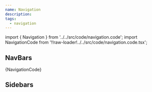 ```yaml
---
name: Navigation
description:
tags:
  - navigation
---
```


<!-- CODE IMPORTS -->

<!-- prettier-ignore -->
import { Navigation } from '../../src/code/navigation.code'; 
import NavigationCode from '!!raw-loader!../../src/code/navigation.code.tsx';

<!-- END CODE IMPORTS -->

<DocHeader props={props}/>

## NavBars

<ThemeWrapper>
  <Navigation />
</ThemeWrapper>

<CodeBlock>{NavigationCode}</CodeBlock>

## Sidebars
